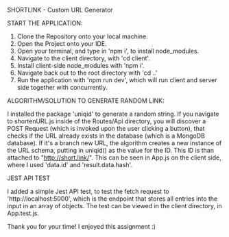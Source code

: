 SHORTLINK - Custom URL Generator

START THE APPLICATION: 
1. Clone the Repository onto your local machine.
2. Open the Project onto your IDE. 
3. Open your terminal, and type in 'npm i', to install node_modules.
4. Navigate to the client directory, with 'cd client'.
5. Install client-side node_modules with 'npm i'.
6. Navigate back out to the root directory with 'cd ..'
7. Run the application with 'npm run dev', which will run client and server side together with concurrently.




ALGORITHM/SOLUTION TO GENERATE RANDOM LINK:

I installed the package 'uniqid' to generate a random string.  If you navigate to shortenURL.js inside of the Routes/Api directory,
you will discover a POST Request (which is invoked upon the user clicking a button), that checks if the URL already exists in the database
(which is a MongoDB database).  If it's a branch new URL, the algorithm creates a new instance of the URL schema, putting in uniqid() as the value
for the ID.  This ID is than attached to "http://short.link/<insert id hash here>".  This can be seen in App.js on the client side, where I used 'data.id' 
and 'result.data.hash'.  
  
  
JEST API TEST

I added a simple Jest API test, to test the fetch request to 'http://localhost:5000', which is the endpoint that stores all entries into the input in an array of objects.
The test can be viewed in the client directory, in App.test.js.
  

  
Thank you for your time!  I enjoyed this assignment :)
